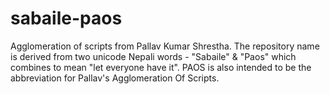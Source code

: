 # sabaile-paos
Agglomeration of scripts from Pallav Kumar Shrestha. The repository name is derived from two unicode Nepali words - "Sabaile" &amp; "Paos" which combines to mean "let everyone have it". PAOS is also intended to be the abbreviation for Pallav's Agglomeration Of Scripts.
